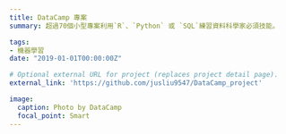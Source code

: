 ```yaml
---
title: DataCamp 專案
summary: 超過70個小型專案利用`R`、`Python` 或 `SQL`練習資料科學家必須技能。

tags:
- 機器學習
date: "2019-01-01T00:00:00Z"

# Optional external URL for project (replaces project detail page).
external_link: 'https://github.com/jusliu9547/DataCamp_project'

image:
  caption: Photo by DataCamp
  focal_point: Smart
---
```

